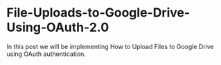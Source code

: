 # File-Uploads-to-Google-Drive-Using-OAuth-2.0
In this post we will be implementing How to Upload Files to Google Drive using OAuth authentication.
